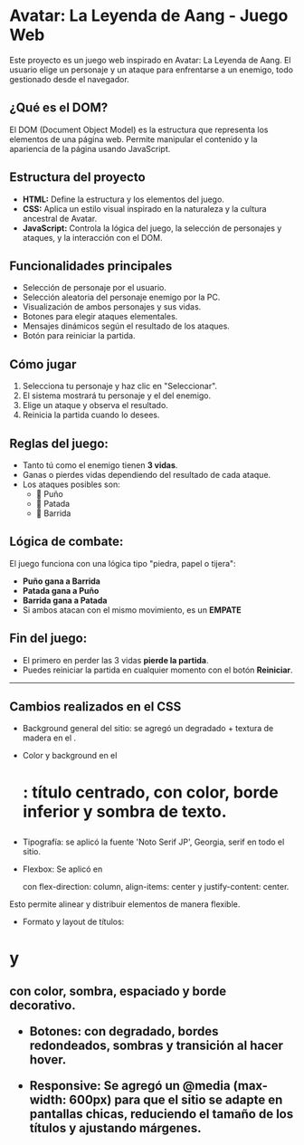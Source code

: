# Avatar: La Leyenda de Aang - Juego Web

Este proyecto es un juego web inspirado en Avatar: La Leyenda de Aang. El usuario elige un personaje y un ataque para enfrentarse a un enemigo, todo gestionado desde el navegador.

## ¿Qué es el DOM?
El DOM (Document Object Model) es la estructura que representa los elementos de una página web. Permite manipular el contenido y la apariencia de la página usando JavaScript.

## Estructura del proyecto
- **HTML:** Define la estructura y los elementos del juego.
- **CSS:** Aplica un estilo visual inspirado en la naturaleza y la cultura ancestral de Avatar.
- **JavaScript:** Controla la lógica del juego, la selección de personajes y ataques, y la interacción con el DOM.

## Funcionalidades principales
- Selección de personaje por el usuario.
- Selección aleatoria del personaje enemigo por la PC.
- Visualización de ambos personajes y sus vidas.
- Botones para elegir ataques elementales.
- Mensajes dinámicos según el resultado de los ataques.
- Botón para reiniciar la partida.

## Cómo jugar
1. Selecciona tu personaje y haz clic en "Seleccionar".
2. El sistema mostrará tu personaje y el del enemigo.
3. Elige un ataque y observa el resultado.
4. Reinicia la partida cuando lo desees.

## Reglas del juego:
   - Tanto tú como el enemigo tienen **3 vidas**.
   - Ganas o pierdes vidas dependiendo del resultado de cada ataque.
   - Los ataques posibles son:
     - 👊 Puño
     - 🦶 Patada
     - 🦵 Barrida

## Lógica de combate:
   El juego funciona con una lógica tipo "piedra, papel o tijera":
   - **Puño gana a Barrida**
   - **Patada gana a Puño**
   - **Barrida gana a Patada**
   - Si ambos atacan con el mismo movimiento, es un **EMPATE**

   ## Fin del juego:
   - El primero en perder las 3 vidas **pierde la partida**.
   - Puedes reiniciar la partida en cualquier momento con el botón **Reiniciar**.
---

## Cambios realizados en el CSS

- Background general del sitio: se agregó un degradado + textura de madera en el <body>.

- Color y background en el <h1>: título centrado, con color, borde inferior y sombra de texto.

- Tipografía: se aplicó la fuente 'Noto Serif JP', Georgia, serif en todo el sitio.

- Flexbox:
Se aplicó en <section> con flex-direction: column, align-items: center y justify-content: center.

Esto permite alinear y distribuir elementos de manera flexible.

- Formato y layout de títulos:

<h1> y <h2> con color, sombra, espaciado y borde decorativo.

- Botones: con degradado, bordes redondeados, sombras y transición al hacer hover.

- Responsive:
Se agregó un @media (max-width: 600px) para que el sitio se adapte en pantallas chicas, reduciendo el tamaño de los títulos y ajustando márgenes.
